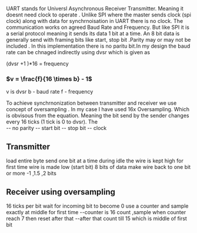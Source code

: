 UART stands for Universl Asynchronous Receiver Transmitter. Meaning it doesnt need clock to operate . 
Unlike SPI where the master sends clock (spi clock) along with data for synchrnoisation in UART there is no clock. 
The communication works on agreed Baud Rate and Frequency.
But like SPI it is a serial protocol meaning it sends its data 1 bit at a time. An 8 bit data is generally send with framing bits like start, stop bit .Parity may or may not be included . 
In this implementation there is no paritu bit.In my design the baud rate can be chnaged indirectly using dvsr which is given as

(dvsr +1 )*16 = frequency 

   ### $v = \frac{f}{16 \times b} - 1$

v is dvsr
b - baud rate 
f - frequency 

To achieve synchrnonization between transmitter and receiver we use concept of oversampling . 
In my case I have used 16x Oversampling. Which is obvisous from the equation.  Meaning the bit send by the sender changes every 16 ticks (1 tick is 0 to dvsr).
The         
-- no parity 
-- start bit
-- stop bit
-- clock 

Transmitter 
------------
load entire byte 
send one bit at a time 
during idle the wire is kept high
for first time wire is made low  (start bit)
8 bits of data 
make wire back to one bit or more -1 ,1.5 ,2 bits 

Receiver  using oversampling 
------------
16 ticks per bit
wait for incoming bit to become 0 
use a counter and sample exactly at middle
for first time
--counter is 16 count ,sample when counter reach 7 then reset
after that 
--after that count till 15 which is middle of first bit 
